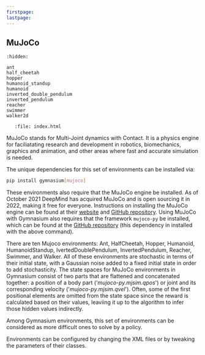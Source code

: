 ```yaml
---
firstpage:
lastpage:
---
```


## MuJoCo

```{toctree}
:hidden:

ant
half_cheetah
hopper
humanoid_standup
humanoid
inverted_double_pendulum
inverted_pendulum
reacher
swimmer
walker2d
```

```{raw} html
   :file: index.html
```

MuJoCo stands for Multi-Joint dynamics with Contact. It is a physics engine for faciliatating research and development in robotics, biomechanics, graphics and animation, and other areas where fast and accurate simulation is needed.

The unique dependencies for this set of environments can be installed via:

````bash
pip install gymnasium[mujoco]
````

These environments also require that the MuJoCo engine be installed. As of October 2021 DeepMind has acquired MuJoCo and is open sourcing it in 2022, making it free for everyone. Instructions on installing the MuJoCo engine can be found at their [website](https://mujoco.org) and [GitHub repository](https://github.com/deepmind/mujoco). Using MuJoCo with Gymnasium also requires that the framework `mujoco-py` be installed, which can be found at the [GitHub repository](https://github.com/openai/mujoco-py/tree/master/mujoco_py) (this dependency in installed with the above command).

There are ten Mujoco environments: Ant, HalfCheetah, Hopper, Humanoid, HumanoidStandup, IvertedDoublePendulum, InvertedPendulum, Reacher, Swimmer, and Walker. All of these environments are stochastic in terms of their initial state, with a Gaussian noise added to a fixed initial state in order to add stochasticity. The state spaces for MuJoCo environments in Gymnasium consist of two parts that are flattened and concatenated together: a position of a body part ('*mujoco-py.mjsim.qpos*') or joint and its corresponding velocity ('*mujoco-py.mjsim.qvel*'). Often, some of the first positional elements are omitted from the state space since the reward is calculated based on their values, leaviing it up to the algorithm to infer those hidden values indirectly.

Among Gymnasium environments, this set of environments can be considered as more difficult ones to solve by a policy.

Environments can be configured by changing the XML files or by tweaking the parameters of their classes.